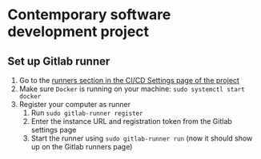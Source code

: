 # Contemporary software development project

## Set up Gitlab runner

1. Go to the [runners section in the CI/CD Settings page of the project](https://gitlab.inf.unibz.it/LinusAlbert.Scheibe/contemporary-software-development-project/-/settings/ci_cd#js-runners-settings)
2. Make sure `Docker` is running on your machine: `sudo systemctl start docker`
3. Register your computer as runner
   1. Run `sudo gitlab-runner register`
   2. Enter the instance URL and registration token from the Gitlab settings page
   3. Start the runner using `sudo gitlab-runner run` (now it should show up on the Gitlab runners page)

